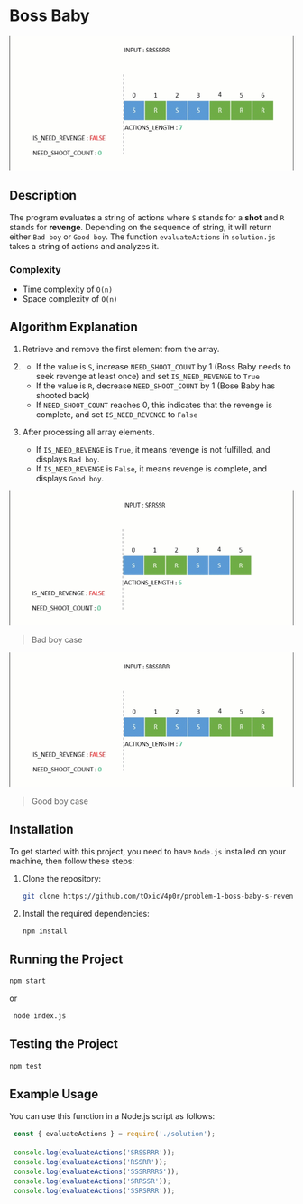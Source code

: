 # Boss Baby
![enter image description here](https://github.com/tOxicV4p0r/problem-1-boss-baby-s-revenge/blob/main/resources/images/Goodboy.gif?raw=true)

## Description

The program evaluates a string of actions where `S` stands for a **shot** and `R` stands for **revenge**. Depending on the sequence of string, it will return either `Bad boy` or `Good boy`.
The function `evaluateActions` in `solution.js` takes a string of actions and analyzes it.

### Complexity
- Time complexity of `O(n)`
- Space complexity of `O(n)`

## Algorithm Explanation

1. Retrieve and remove the first element from the array.

2. - If the value is `S`, increase `NEED_SHOOT_COUNT` by 1 (Boss Baby needs to seek revenge at least once) and set `IS_NEED_REVENGE` to `True`
   - If the value is `R`, decrease `NEED_SHOOT_COUNT` by 1 (Bose Baby has shooted back)
   - If `NEED_SHOOT_COUNT` reaches 0, this indicates that the revenge is complete, and set `IS_NEED_REVENGE` to `False`
3. After processing all array elements.
   - If `IS_NEED_REVENGE` is `True`, it means revenge is not fulfilled, and displays `Bad boy`.
   - If `IS_NEED_REVENGE` is `False`, it means revenge is complete, and displays `Good boy`.

![Bad boy case](https://github.com/tOxicV4p0r/problem-1-boss-baby-s-revenge/blob/main/resources/images/Badboy.gif?raw=true)
>Bad boy case

![Good boy case](https://github.com/tOxicV4p0r/problem-1-boss-baby-s-revenge/blob/main/resources/images/Goodboy.gif?raw=true)
>Good boy case

## Installation

To get started with this project, you need to have `Node.js` installed on your machine, then follow these steps:

1. Clone the repository:
   ```bash
   git clone https://github.com/tOxicV4p0r/problem-1-boss-baby-s-revenge.git

2. Install the required dependencies:
   ```bash
   npm install

## Running the Project

   ```bash
   npm start
   ```
or
   ```bash
    node index.js
   ```
## Testing the Project
   ```bash
   npm test
   ```
## Example Usage
You can use this function in a Node.js script as follows:
   ```javascript
    const { evaluateActions } = require('./solution');

    console.log(evaluateActions('SRSSRRR'));
    console.log(evaluateActions('RSSRR'));
    console.log(evaluateActions('SSSRRRRS'));
    console.log(evaluateActions('SRRSSR'));
    console.log(evaluateActions('SSRSRRR'));


   